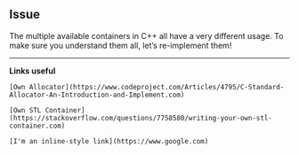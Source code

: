 **Issue**
---

The multiple available containers in C++ all have a very different usage.
To make sure you understand them all, let’s re-implement them!

---
**Links useful** 


```
[Own Allocator](https://www.codeproject.com/Articles/4795/C-Standard-Allocator-An-Introduction-and-Implement.com)

[Own STL Container](https://stackoverflow.com/questions/7758580/writing-your-own-stl-container.com)

[I'm an inline-style link](https://www.google.com)

```
